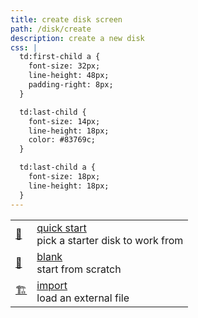 ```yaml
---
title: create disk screen
path: /disk/create
description: create a new disk
css: |
  td:first-child a {
    font-size: 32px;
    line-height: 48px;
    padding-right: 8px;
  }

  td:last-child {
    font-size: 14px;
    line-height: 18px;
    color: #83769c;
  }

  td:last-child a {
    font-size: 18px;
    line-height: 18px;
  }
---
```


|                    |                                                    |
| ------------------ | -------------------------------------------------- |
| ️[🚀][quick start] | [quick start]<br/>pick a starter disk to work from |
| ️[📝][blank]       | [blank]<br/>start from scratch                     |
| ️[🏗][import]       | [import]<br/>load an external file                 |

[quick start]: /disk/create/quickstart
[blank]: /disk/create/blank
[import]: /disk/create/import

